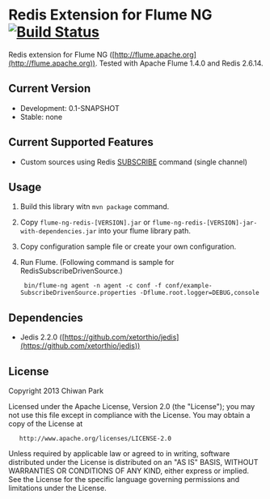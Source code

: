 # Redis Extension for Flume NG [![Build Status](https://travis-ci.org/chiwanpark/flume-ng-redis.png?branch=master)](https://travis-ci.org/chiwanpark/flume-ng-redis)

Redis extension for Flume NG ([http://flume.apache.org](http://flume.apache.org)). Tested with Apache Flume 1.4.0 and Redis 2.6.14.

## Current Version

* Development: 0.1-SNAPSHOT
* Stable: none

## Current Supported Features

* Custom sources using Redis [SUBSCRIBE](http://redis.io/commands/subscribe) command (single channel)

## Usage

1. Build this library witn ```mvn package``` command.
1. Copy ```flume-ng-redis-[VERSION].jar``` or ```flume-ng-redis-[VERSION]-jar-with-dependencies.jar``` into your flume library path.
1. Copy configuration sample file or create your own configuration.
1. Run Flume. (Following command is sample for RedisSubscribeDrivenSource.)

		bin/flume-ng agent -n agent -c conf -f conf/example-SubscribeDrivenSource.properties -Dflume.root.logger=DEBUG,console

## Dependencies

* Jedis 2.2.0 ([https://github.com/xetorthio/jedis](https://github.com/xetorthio/jedis))

## License

Copyright 2013 Chiwan Park

   Licensed under the Apache License, Version 2.0 (the "License");
   you may not use this file except in compliance with the License.
   You may obtain a copy of the License at

       http://www.apache.org/licenses/LICENSE-2.0

   Unless required by applicable law or agreed to in writing, software
   distributed under the License is distributed on an "AS IS" BASIS,
   WITHOUT WARRANTIES OR CONDITIONS OF ANY KIND, either express or implied.
   See the License for the specific language governing permissions and
   limitations under the License.